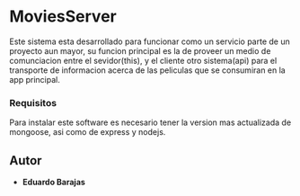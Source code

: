 # MoviesServer

Este sistema esta desarrollado para funcionar como un servicio parte de un proyecto aun mayor, su funcion principal es la de proveer un medio de comunciacion entre el sevidor(this),
y el cliente otro sistema(api) para el transporte de informacion acerca de las peliculas que se consumiran en la app principal.

### Requisitos

Para instalar este software es necesario tener la version mas actualizada de mongoose, asi como de express y nodejs.

## Autor

* **Eduardo Barajas**
